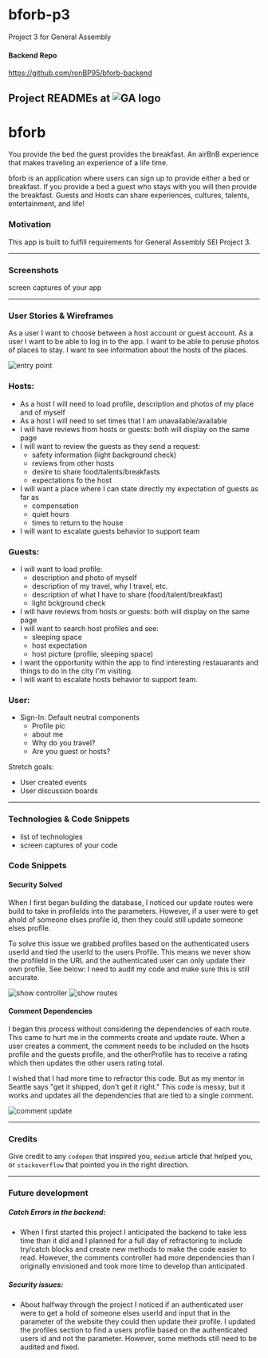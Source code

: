 # bforb-p3
Project 3 for General Assembly
#### Backend Repo
https://github.com/ronBP95/bforb-backend

## Project READMEs at ![GA logo](https://ga-dash.s3.amazonaws.com/production/assets/logo-9f88ae6c9c3871690e33280fcf557f33.png)

# bforb
You provide the bed the guest provides the breakfast. An airBnB experience that makes traveling an experience of a life time. 

bforb is an application where users can sign up to provide either a bed or breakfast.  If you provide a bed a guest who stays with you will then provide the breakfast.  Guests and Hosts can share experiences, cultures, talents, entertainment, and life!

### Motivation
This app is built to fulfill requirements for General Assembly SEI Project 3.

---
### Screenshots
screen captures of your app

---
### User Stories & Wireframes

As a user I want to choose between a host account or guest account.
As a user I want to be able to log in to the app.
I want to be able to peruse photos of places to stay.
I want to see information about the hosts of the places.

![entry point](./assets/bforb.PNG)

### Hosts: 
* As a host I will need to load profile, description and photos of my place and of myself
* As a host I will need to set times that I am unavailable/available
* I will have reviews from hosts or guests: both will display on the same page
* I will want to review the guests as they send a request:
    * safety information (light background check)
    * reviews from other hosts 
    * desire to share food/talents/breakfasts
    * expectations fo the host
* I will want a place where I can state directly my expectation of guests as far as
    * compensation
    * quiet hours
    * times to return to the house
* I will want to escalate guests behavior to support team

### Guests: 
* I will want to load profile:
    * description and photo of myself
    * description of my travel, why I travel, etc.
    * description of what I have to share (food/talent/breakfast)
    * light bckground check
* I will have reviews from hosts or guests: both will display on the same page
* I will want to search host profiles and see:
    * sleeping space
    * host expectation
    * host picture (profile, sleeping space)
* I want the opportunity within the app to find interesting restauarants and things to do in the city I'm visiting.
* I will want to escalate hosts behavior to support team.

### User: 
* Sign-In: Default neutral components
    * Profile pic
    * about me
    * Why do you travel?
    * Are you guest or hosts?

Stretch goals:
* User created events
* User discussion boards


---
### Technologies & Code Snippets

* list of technologies
* screen captures of your code

### Code Snippets 

#### Security Solved
When I first began building the database, I noticed our update routes were build to take in profileIds into the parameters.  However, if a user were to get ahold of someone elses profile id, then they could still update someone elses profile.

To solve this issue we grabbed profiles based on the authenticated users userId and tied the userId to the users Profile.  This means we never show the profileId in the URL and the authenticated user can only update their own profile.  See below: I need to audit my code and make sure this is still accurate.

![show controller](./assets/profilesShowControl.png)
![show routes](./assets/realRoutes.png)

#### Comment Dependencies
I began this process without considering the dependencies of each route.  This came to hurt me in the comments create and update route.  When a user creates a comment, the comment needs to be included on the hsots profile and the guests profile, and the otherProfile has to receive a rating which then updates the other users rating total.  

I wished that I had more time to refractor this code. But as my mentor in Seattle says "get it shipped, don't get it right."  This code is messy, but it works and updates all the dependencies that are tied to a single comment. 

![comment update](./assets/Comments.png)


---
### Credits
Give credit to any `codepen` that inspired you, `medium` article that helped you, or `stackoverflow` that pointed you in the right direction.

---

### Future development
##### Catch Errors in the backend:
* When I first started this project I anticipated the backend to take less time than it did and I planned for a full day of refractoring to include try/catch blocks and create new methods to make the code easier to read.  However, the comments controller had more dependencies than I originally envisioned and took more time to develop than anticipated.

##### Security issues:
* About halfway through the project I noticed if an authenticated user were to get a hold of someone elses userId and input that in the parameter of the website they could then update their profile.  I updated the profiles section to find a users profile based on the authenticated users id and not the parameter.  However, some methods still need to be audited and fixed. 


